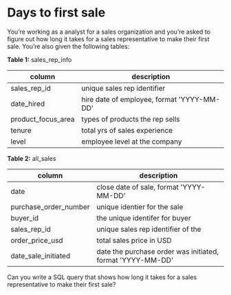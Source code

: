 # Days to first sale

You’re working as a analyst for a sales organization and you’re asked to figure
out how long it takes for a sales representative to make their first sale.
You’re also given the following tables:

**Table 1:** sales_rep_info

| column | description |
|--------|-------------|
| sales_rep_id | unique sales rep identifier |
| date_hired | hire date of employee, format 'YYYY-MM-DD' |
| product_focus_area | types of products the rep sells |
| tenure | total yrs of sales experience |
| level | employee level at the company |

**Table 2:** all_sales

| column | description |
|--------|-------------|
| date | close date of sale, format 'YYYY-MM-DD' |
| purchase_order_number | unique identier for the sale |
| buyer_id | the unique identifer for buyer |
| sales_rep_id | unique sales rep identifier of the |
| order_price_usd | total sales price in USD |
| date_sale_initiated | date the purchase order was initiated, format 'YYYY-MM-DD' |

Can you write a SQL query that shows how long it takes for a sales representative
to make their first sale?
